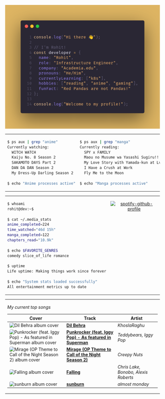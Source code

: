 <div align="center">

![Rohit's GitHub profile intro banner](images/intro.png)

</div>

<table>
<tr>
<td width="50%" valign="top">

```bash
$ ps aux | grep "anime"
Currently watching:
  WITCH WATCH
  Kaiju No. 8 Season 2
  SAKAMOTO DAYS Part 2
  DAN DA DAN Season 2
  My Dress-Up Darling Season 2

$ echo "Anime processes active"
```

</td>
<td width="50%" valign="top">

```bash
$ ps aux | grep "manga"
Currently reading:
  SPY x FAMILY
  Maou no Musume wa Yasashi Sugiru!!
  My Love Story with Yamada-kun at Lv999
  I Have a Crush at Work
  Fly Me to the Moon

$ echo "Manga processes active"
```

</td>
</tr>
</table>

<table>
<tr>
<td width="50%" valign="top">

```bash
$ whoami
rohit@dev:~$

$ cat ~/.media_stats
anime_completed=224
time_watched="46d 15h"
manga_completed=122
chapters_read="10.9k"

$ echo $FAVORITE_GENRES
comedy slice_of_life romance

$ uptime
Life uptime: Making things work since forever

$ echo "System stats loaded successfully"
All entertainment metrics up to date
```

</td>
<td width="50%" valign="top">

<div align="center">

[![spotify-github-profile](https://spotify-github-profile.kittinanx.com/api/view?uid=infernapexavier&cover_image=true&theme=default&show_offline=true&background_color=121212&interchange=true&bar_color=53b14f&bar_color_cover=true)](https://spotify-github-profile.kittinanx.com/api/view?uid=infernapexavier&redirect=true)

</div>

</td>
</tr>
</table>

<table>
<tr>
<td width="100%" valign="top">

*My current top songs*

| Cover | Track | Artist |
|-------|-------|--------|
<img src="https://i.scdn.co/image/ab67616d0000b273e7d1d9a89fbd0ed82571c26b" width="40" height="40" style="border-radius: 4px;" alt="Dil Behra album cover"> | **[Dil Behra](https://open.spotify.com/track/6CNvkLUbOVTTwvtyAEPtmR)** | *KhoslaRaghu*
<img src="https://i.scdn.co/image/ab67616d0000b273f678cc7a20b3da4d95f99f06" width="40" height="40" style="border-radius: 4px;" alt="Punkrocker (feat. Iggy Pop) - As featured in Superman album cover"> | **[Punkrocker (feat. Iggy Pop) - As featured in Superman](https://open.spotify.com/track/7yHRmaBkHKXKJmS1xMzicZ)** | *Teddybears, Iggy Pop*
<img src="https://i.scdn.co/image/ab67616d0000b27365be90eeef17d56739f00906" width="40" height="40" style="border-radius: 4px;" alt="Mirage (OP Theme to Call of the Night Season 2) album cover"> | **[Mirage (OP Theme to Call of the Night Season 2)](https://open.spotify.com/track/3GVNp2UgIp2TN3ra67cxdg)** | *Creepy Nuts*
<img src="https://i.scdn.co/image/ab67616d0000b273eef1231340b1f14dde4816f0" width="40" height="40" style="border-radius: 4px;" alt="Falling album cover"> | **[Falling](https://open.spotify.com/track/5LRyR8eIg7fSlH3GsdFqEi)** | *Chris Lake, Bonobo, Alexis Roberts*
<img src="https://i.scdn.co/image/ab67616d0000b273aa21e4d3d70419011eac3ccc" width="40" height="40" style="border-radius: 4px;" alt="sunburn album cover"> | **[sunburn](https://open.spotify.com/track/5Q9hC6Z25FeRL9xjJIrIwQ)** | *almost monday*

</td>
</tr>
</table>